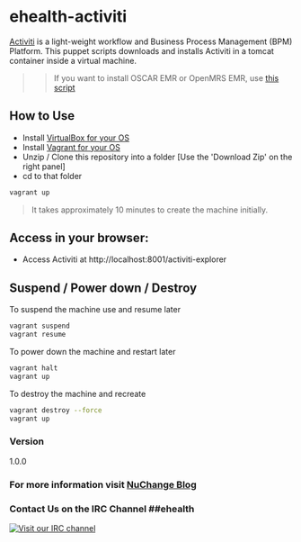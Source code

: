 # ehealth-activiti
[Activiti](http://activiti.org/) is a light-weight workflow and Business Process Management (BPM) Platform. This puppet scripts downloads and installs Activiti in a tomcat container inside a virtual machine.

>> If you want to install OSCAR EMR or OpenMRS EMR, use [this script](https://github.com/E-Health/vagrant-ehealth)

## How to Use
- Install [VirtualBox for your OS](https://www.virtualbox.org/)
- Install [Vagrant for your OS](https://www.vagrantup.com/)
- Unzip / Clone this repository into a folder [Use the 'Download Zip' on the right panel]
- cd to that folder

```sh
vagrant up
```

> It takes approximately 10 minutes to create the machine initially.

## Access in your browser:
- Access Activiti at http://localhost:8001/activiti-explorer 

## Suspend / Power down / Destroy
To suspend the machine use and resume later
```sh
vagrant suspend
vagrant resume
```
To power down the machine and restart later
```sh
vagrant halt
vagrant up
```
To destroy the machine and recreate
```sh
vagrant destroy --force
vagrant up
```

### Version
1.0.0

### For more information visit [NuChange Blog](http://nuchange.ca)

### Contact Us on the IRC Channel ##ehealth 
[![Visit our IRC channel](https://kiwiirc.com/buttons/irc.freenode.net/ehealth.png)](https://kiwiirc.com/client/irc.freenode.net/?nick=nuchange|?##ehealth)



